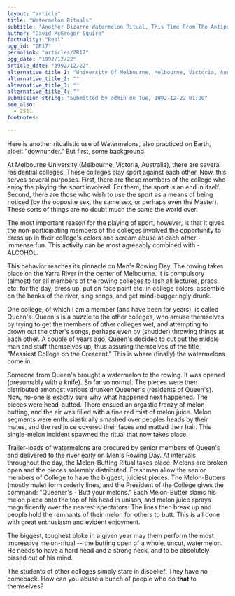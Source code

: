 ```yaml
---
layout: "article"
title: "Watermelon Rituals"
subtitle: "Another Bizarre Watermelon Ritual, This Time From The Antipodes"
author: "David McGregor Squire"
factuality: "Real"
pgg_id: "2R17"
permalink: "articles/2R17"
pgg_date: "1992/12/22"
article_date: "1992/12/22"
alternative_title_1: "University Of Melbourne, Melbourne, Victoria, Australia, Earth"
alternative_title_2: ""
alternative_title_3: ""
alternative_title_4: ""
submission_string: "Submitted by admin on Tue, 1992-12-22 01:00"
see_also:
  - 2S11
footnotes: 

---
```

<div>
<p>Here is another ritualistic use of Watermelons, also practiced on Earth, albeit "downunder." But first, some background.</p>
<p>At Melbourne University (Melbourne, Victoria, Australia), there are several residential colleges. These colleges play sport against each other. Now, this serves several purposes. First, there are those members of the college who enjoy the playing the sport involved. For them, the sport is an end in itself. Second, there are those who wish to use the sport as a means of being noticed (by the opposite sex, the same sex, or perhaps even the Master). These sorts of things are no doubt much the same the world over.</p>
<p>The most important reason for the playing of sport, however, is that it gives the non-participating members of the colleges involved the opportunity to dress up in their college's colors and scream abuse at each other - immense fun. This activity can be most agreeably combined with - ALCOHOL.</p>
<p>This behavior reaches its pinnacle on Men's Rowing Day. The rowing takes place on the Yarra River in the center of Melbourne. It is compulsory (almost) for all members of the rowing colleges to lash all lectures, pracs, etc. for the day, dress up, put on face paint etc. in college colors, assemble on the banks of the river, sing songs, and get mind-buggeringly drunk.</p>
<p>One college, of which I am a member (and have been for years), is called Queen's. Queen's is a puzzle to the other colleges, who amuse themselves by trying to get the members of other colleges wet, and attempting to drown out the other's songs, perhaps even by (shudder) throwing things at each other. A couple of years ago, Queen's decided to cut out the middle man and stuff themselves up, thus assuring themselves of the title "Messiest College on the Crescent." This is where (finally) the watermelons come in.</p>
<p>Someone from Queen's brought a watermelon to the rowing. It was opened (presumably with a knife). So far so normal. The pieces were then distributed amongst various drunken Queener's (residents of Queen's). Now, no-one is exactly sure why what happened next happened. The pieces were head-butted. There ensued an orgastic frenzy of melon-butting, and the air was filled with a fine red mist of melon juice. Melon segments were enthusiastically smashed over peoples heads by their mates, and the red juice covered their faces and matted their hair. This single-melon incident spawned the ritual that now takes place.</p>
<p>Trailer-loads of watermelons are procured by senior members of Queen's and delivered to the river early on Men's Rowing Day. At intervals throughout the day, the Melon-Butting Ritual takes place. Melons are broken open and the pieces solemnly distributed. Freshmen allow the senior members of College to have the biggest, juiciest pieces. The Melon-Butters (mostly male) form orderly lines, and the President of the College gives the command: "Queener's - Butt your melons." Each Melon-Butter slams his melon piece onto the top of his head in unison, and melon juice sprays magnificently over the nearest spectators. The lines then break up and people hold the remnants of their melon for others to butt. This is all done with great enthusiasm and evident enjoyment.</p>
<p>The biggest, toughest bloke in a given year may them perform the most impressive melon-ritual -- the butting open of a whole, uncut, watermelon. He needs to have a hard head and a strong neck, and to be absolutely pissed out of his mind.</p>
<p>The students of other colleges simply stare in disbelief. They have no comeback. How can you abuse a bunch of people who do <strong>that</strong> to themselves?</p>
</div>
